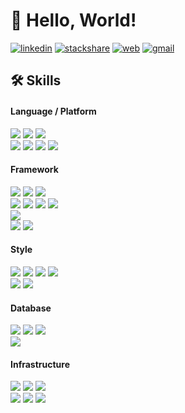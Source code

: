 # 👋 Hello, World!
[![linkedin](https://img.shields.io/badge/linkedin-%230077B5.svg?&style=for-the-badge&logo=linkedin&logoColor=white)](https://www.linkedin.com/in/sj-shin/)
[![stackshare](https://img.shields.io/badge/stackshare-%230690FA.svg?&style=for-the-badge&logo=stackshare&logoColor=white)](https://stackshare.io/lannex)
[![web](https://img.shields.io/badge/react-61DAFB?&style=for-the-badge&logo=react&logoColor=black)](https://lannex.github.io)
[![gmail](https://img.shields.io/badge/gmail-D14836?&style=for-the-badge&logo=gmail&logoColor=white)](mailto:lannex.shin@gmail.com)

## 🛠 Skills 
#### Language / Platform
<div>
  <img src="https://img.shields.io/badge/Javascript-F7DF1E?style=flat-square&logo=Javascript&logoColor=black" />
  <img src="https://img.shields.io/badge/Typescript-3178C6?style=flat-square&logo=Typescript&logoColor=white" />
  <img src="https://img.shields.io/badge/Rescript-E6484F?style=flat-square&logo=Rescript&logoColor=white" />
</div>
<div>
  <img src="https://img.shields.io/badge/Node.js-339933?style=flat-square&logo=Node.js&logoColor=white" />
  <img src="https://img.shields.io/badge/Python-3776AB?style=flat-square&logo=Python&logoColor=white" />
  <img src="https://img.shields.io/badge/Kotlin-7F52FF?style=flat-square&logo=Kotlin&logoColor=white" />
  <img src="https://img.shields.io/badge/Clojure-5881D8?style=flat-square&logo=Clojure&logoColor=white" />
</div>

#### Framework
<div>
  <img src="https://img.shields.io/badge/React-61DAFB?style=flat-square&logo=React&logoColor=black" />
  <img src="https://img.shields.io/badge/Next.js-000000?style=flat-square&logo=Next.js&logoColor=white" />
  <img src="https://img.shields.io/badge/Gatsby-663399?style=flat-square&logo=Gatsby&logoColor=white" />
</div>
<div>
  <img src="https://img.shields.io/badge/NestJS-E0234E?style=flat-square&logo=NestJS&logoColor=white" />
  <img src="https://img.shields.io/badge/Express-000000?style=flat-square&logo=Express&logoColor=white" />
  <img src="https://img.shields.io/badge/Fastify-000000?style=flat-square&logo=Fastify&logoColor=white" />
  <img src="https://img.shields.io/badge/Koa-33333D?style=flat-square&logo=Koa&logoColor=white" />
</div>
<div>
  <img src="https://img.shields.io/badge/Apollo GraphQL-311C87?style=flat-square&logo=Apollo GraphQL&logoColor=white" />
</div>
<div>
  <img src="https://img.shields.io/badge/FastAPI-009688?style=flat-square&logo=FastAPI&logoColor=white" />
  <img src="https://img.shields.io/badge/Spring Boot-6DB33F?style=flat-square&logo=Spring Boot&logoColor=white" />
</div>

#### Style
<div>
  <img src="https://img.shields.io/badge/CSS-1572B6?style=flat-square&logo=CSS3&logoColor=white" />
  <img src="https://img.shields.io/badge/PostCSS-DD3A0A?style=flat-square&logo=PostCSS&logoColor=white" />
  <img src="https://img.shields.io/badge/Styled Components-DB7093?style=flat-square&logo=Styled Components&logoColor=white" />
  <img src="https://img.shields.io/badge/Sass/Scss-CC6699?style=flat-square&logo=Sass&logoColor=white" />
</div>
<div>
  <img src="https://img.shields.io/badge/Tailwind CSS-06B6D4?style=flat-square&logo=Tailwind CSS&logoColor=white" />
  <img src="https://img.shields.io/badge/Bootstrap-7952B3?style=flat-square&logo=Bootstrap&logoColor=white" />
</div>

#### Database
<div>
  <img src="https://img.shields.io/badge/MySQL-4479A1?style=flat-square&logo=MySQL&logoColor=white" />
  <img src="https://img.shields.io/badge/PostgreSQL-4169E1?style=flat-square&logo=PostgreSQL&logoColor=white" />
  <img src="https://img.shields.io/badge/Redis-DC382D?style=flat-square&logo=Redis&logoColor=white" />
</div>
<div>
  
  <img src="https://img.shields.io/badge/Prisma-2D3748?style=flat-square&logo=Prisma&logoColor=white" />
</div>

#### Infrastructure
<div>
  <img src="https://img.shields.io/badge/AWS-232F3E?style=flat-square&logo=amazonAWS&logoColor=white" />
  <img src="https://img.shields.io/badge/Cloudflare-F38020?style=flat-square&logo=Cloudflare&logoColor=white" />
  <img src="https://img.shields.io/badge/Microsoft Azure-0078D4?style=flat-square&logo=Microsoft Azure&logoColor=white" />
</div>
<div>
  <img src="https://img.shields.io/badge/Docker-2496ED?style=flat-square&logo=Docker&logoColor=white" />
  <img src="https://img.shields.io/badge/Github Actions-2088FF?style=flat-square&logo=Github Actions&logoColor=white" />
  <img src="https://img.shields.io/badge/CircleCI-343434?style=flat-square&logo=CircleCI&logoColor=white" />
</div>



